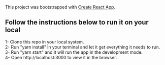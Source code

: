 This project was bootstrapped with [Create React App](https://github.com/facebook/create-react-app).

## Follow the instructions below to run it on your local

1- Clone this repo in your local system.<br>
2- Run "yarn install" in your terminal and let it get everything it needs to run.<br>
3- Run "yarn start" and it will run the app in the development mode.<br>
4- Open http://localhost:3000 to view it in the browser.
